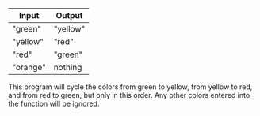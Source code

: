 | Input      | Output |
| ----------- | ----------- |
| "green"      | "yellow"       |
| "yellow"   | "red"        |
| "red"      | "green"       |
| "orange"   | nothing        |

This program will cycle the colors from green to yellow, from yellow to red, and from red to green, but only in this order. Any other colors entered into the function will be ignored. 
